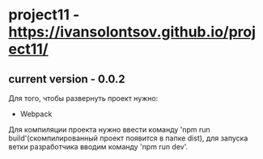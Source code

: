 # project11 - https://ivansolontsov.github.io/project11/ 
current version - 0.0.2
---
Для того, чтобы развернуть проект нужно:
- Webpack

Для компиляции проекта нужно ввести команду 'npm run build'(скомпилированный проект появится в папке dist), для запуска ветки разработчика вводим команду 'npm run dev'.

